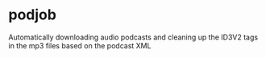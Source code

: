 # podjob
Automatically downloading audio podcasts and cleaning up the ID3V2 tags in the mp3 files based on the podcast XML
